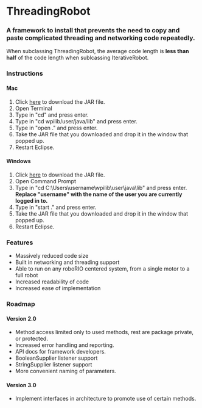 # ThreadingRobot
### A framework to install that prevents the need to copy and paste complicated threading and networking code repeatedly.

When subclassing ThreadingRobot, the average code length is **less than half** of the code length when sublcassing IterativeRobot.

### Instructions

#### Mac
1.  Click [here](https://github.com/Tino-FRC-2473/ThreadingRobot/raw/master/ThreadingRobot.jar "Releases") to download the JAR file.
2. Open Terminal
3. Type in "cd" and press enter.
4. Type in "cd wpilib/user/java/lib" and press enter.
5. Type in "open ." and press enter.
6. Take the JAR file that you downloaded and drop it in the window that popped up.
7. Restart Eclipse.

#### Windows
1.  Click [here](https://github.com/Tino-FRC-2473/ThreadingRobot/raw/master/ThreadingRobot.jar "Releases") to download the JAR file.
2. Open Command Prompt
3. Type in "cd C:\Users\username\wpilib\user\java\lib" and press enter. **Replace "username" with the name of the user you are currently logged in to.**
4. Type in "start ." and press enter.
5. Take the JAR file that you downloaded and drop it in the window that popped up.
7. Restart Eclipse.

### Features
- Massively reduced code size
- Built in networking and threading support
- Able to run on any roboRIO centered system, from a single motor to a full robot
- Increased readability of code
- Increased ease of implementation

### Roadmap
#### Version 2.0
- Method access limited only to used methods, rest are package private, or protected.
- Increased error handling and reporting.
- API docs for framework developers.
- BooleanSupplier listener support
- StringSupplier listener support
- More convenient naming of parameters.

#### Version 3.0
- Implement interfaces in architecture to promote use of certain methods.
